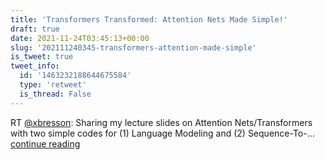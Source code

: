 ```yaml
---
title: 'Transformers Transformed: Attention Nets Made Simple!'
draft: true
date: 2021-11-24T03:45:13+00:00
slug: '202111240345-transformers-attention-made-simple'
is_tweet: true
tweet_info:
  id: '1463232188644675584'
  type: 'retweet'
  is_thread: False
---
```




RT [@xbresson](https://x.com/xbresson): Sharing my lecture slides on Attention Nets/Transformers with two simple codes for (1) Language Modeling and (2) Sequence-To-… [continue reading](https://x.com/sytelus/status/1463232188644675584)
